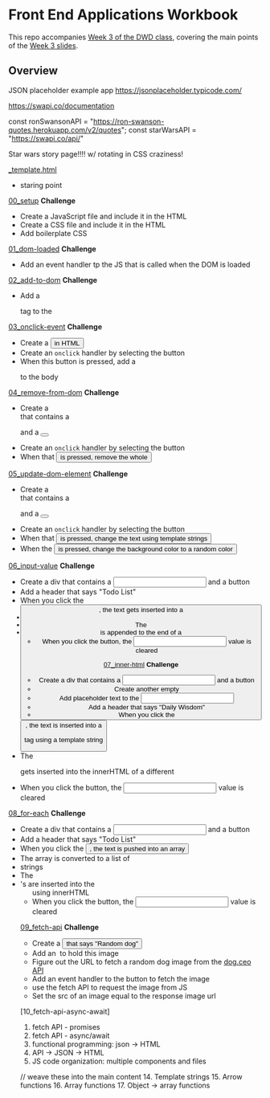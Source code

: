 # Front End Applications Workbook

This repo accompanies [Week 3 of the DWD class](https://github.com/itp-dwd/2020-spring/blob/master/weeks/03_front-end-applications.md), covering the main points of the [Week 3 slides](https://docs.google.com/presentation/d/100WtCNmj6iJA8loNarUAnuLM5LoS09k2WkWhmRGJU_g/edit).


## Overview

JSON placeholder example app 
https://jsonplaceholder.typicode.com/

https://swapi.co/documentation

const ronSwansonAPI = "https://ron-swanson-quotes.herokuapp.com/v2/quotes";
const starWarsAPI = "https://swapi.co/api/"

Star wars story page!!!! w/ rotating in CSS craziness!

[_template.html](workbook/_template.html)
* staring point

[00_setup](workbook/00_setup/index.html)
**Challenge**
* Create a JavaScript file and include it in the HTML
* Create a CSS file and include it in the HTML
* Add boilerplate CSS

[01_dom-loaded](workbook/01_dom-loaded/index.html)
**Challenge**
* Add an event handler tp the JS that is called when the DOM is loaded

[02_add-to-dom](workbook/02_add-to-dom/index.html)
**Challenge**
* Add a <p> tag to the <body>

[03_onclick-event](workbook/03_onclick-event/index.html)
**Challenge**
* Create a <button> in HTML
* Create an `onclick` handler by selecting the button
* When this button is pressed, add a <p> to the body

[04_remove-from-dom](workbook/04_remove-from-dom/index.html)
**Challenge**
* Create a <div> that contains a <p> and a <button>
* Create an `onclick` handler by selecting the button
* When that <button> is pressed, remove the whole <div>

[05_update-dom-element](workbook/05_update-dom-element/index.html)
**Challenge**
* Create a <div> that contains a <p> and a <button>
* Create an `onclick` handler by selecting the button
* When that <button> is pressed, change the text using template strings
* When the <button> is pressed, change the background color to a random color

[06_input-value](workbook/06_input-value/index.html)
**Challenge**
* Create a div that contains a <input type="text"> and a button
* Add a header that says "Todo List"
* When you click the <button>, the text gets inserted into a <li>
* The <li> is appended to the end of a <ul>
* When you click the button, the <input> value is cleared

[07_inner-html](workbook/07_inner-html/index.html)
**Challenge**
* Create a div that contains a <input type="text"> and a button
* Create another empty <div>
* Add placeholder text to the <input>
* Add a header that says "Daily Wisdom"
* When you click the <button>, the text is inserted into a <p> tag using a template string
* The <p> gets inserted into the innerHTML of a different <div>
* When you click the button, the <input> value is cleared

[08_for-each](workbook/08_for-each/index.html)
**Challenge**
* Create a div that contains a <input type="text"> and a button
* Add a header that says "Todo List"
* When you click the <button>, the text is pushed into an array
* The array is converted to a list of <li> strings
* The <li>'s are inserted into the <ul> using innerHTML
* When you click the button, the <input> value is cleared

[09_fetch-api](workbook/09_fetch-api/index.html)
**Challenge**
* Create a <button> that says "Random dog"
* Add an <img> to hold this image
* Figure out the URL to fetch a random dog image from the [dog.ceo API](https://dog.ceo/dog-api/)
* Add an event handler to the button to fetch the image
* use the fetch API to request the image from JS
* Set the src of an image equal to the response image url

[10_fetch-api-async-await]

1.  fetch API - promises
2.  fetch API - async/await
3.  functional programming: json -> HTML
4.  API -> JSON -> HTML
5.  JS code organization: multiple components and files


// weave these into the main content
14. Template strings
15. Arrow functions
16. Array functions
17. Object -> array functions